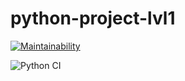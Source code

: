 # python-project-lvl1
[![Maintainability](https://api.codeclimate.com/v1/badges/a99a88d28ad37a79dbf6/maintainability)](https://codeclimate.com/github/codeclimate/codeclimate/maintainability)

![Python CI](https://github.com/belousovsergey56/python-project-lvl1/workflows/Python%20CI/badge.svg?branch=master)
